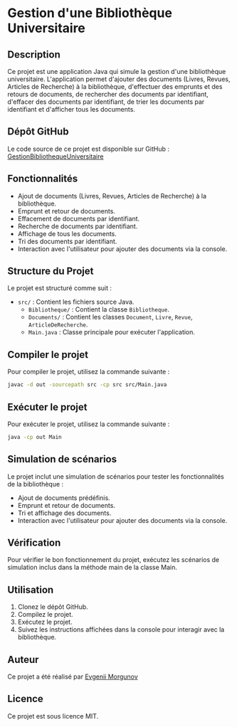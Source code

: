 # Gestion d'une Bibliothèque Universitaire

## Description
Ce projet est une application Java qui simule la gestion d'une bibliothèque universitaire. L'application permet d'ajouter des documents (Livres, Revues, Articles de Recherche) à la bibliothèque, d'effectuer des emprunts et des retours de documents, de rechercher des documents par identifiant, d'effacer des documents par identifiant, de trier les documents par identifiant et d'afficher tous les documents.

## Dépôt GitHub
Le code source de ce projet est disponible sur GitHub : [GestionBibliothequeUniversitaire](https://github.com/MorgunovE/GestionBibliothequeUniversitaire.git)

## Fonctionnalités
- Ajout de documents (Livres, Revues, Articles de Recherche) à la bibliothèque.
- Emprunt et retour de documents.
- Effacement de documents par identifiant.
- Recherche de documents par identifiant.
- Affichage de tous les documents.
- Tri des documents par identifiant.
- Interaction avec l'utilisateur pour ajouter des documents via la console.

## Structure du Projet
Le projet est structuré comme suit :
- `src/` : Contient les fichiers source Java.
  - `Bibliotheque/` : Contient la classe `Bibliotheque`.
  - `Documents/` : Contient les classes `Document`, `Livre`, `Revue`, `ArticleDeRecherche`.
  - `Main.java` : Classe principale pour exécuter l'application.

## Compiler le projet
Pour compiler le projet, utilisez la commande suivante :
```sh
javac -d out -sourcepath src -cp src src/Main.java
```

## Exécuter le projet
Pour exécuter le projet, utilisez la commande suivante :
```sh
java -cp out Main
```

## Simulation de scénarios
Le projet inclut une simulation de scénarios pour tester les fonctionnalités de la bibliothèque :  
- Ajout de documents prédéfinis.
- Emprunt et retour de documents.
- Tri et affichage des documents.
- Interaction avec l'utilisateur pour ajouter des documents via la console.

##  Vérification
Pour vérifier le bon fonctionnement du projet, exécutez les scénarios de simulation inclus dans la méthode main de la classe Main.

##  Utilisation
1. Clonez le dépôt GitHub. 
2. Compilez le projet. 
3. Exécutez le projet. 
4. Suivez les instructions affichées dans la console pour interagir avec la bibliothèque.

## Auteur
Ce projet a été réalisé par [Evgenii Morgunov](https://github.com/MorgunovE/)

## Licence
Ce projet est sous licence MIT.